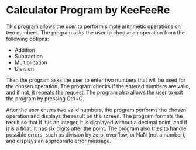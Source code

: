 
# Calculator Program by KeeFeeRe

This program allows the user to perform simple arithmetic operations on two numbers. The program asks the user to choose an operation from the following options:

- Addition
- Subtraction
- Multiplication
- Division

Then the program asks the user to enter two numbers that will be used for the chosen operation. The program checks if the entered numbers are valid, and if not, it repeats the request. The program also allows the user to exit the program by pressing Ctrl+C.

After the user enters two valid numbers, the program performs the chosen operation and displays the result on the screen. The program formats the result so that if it is an integer, it is displayed without a decimal point, and if it is a float, it has six digits after the point. The program also tries to handle possible errors, such as division by zero, overflow, or NaN (not a number), and displays an appropriate error message.